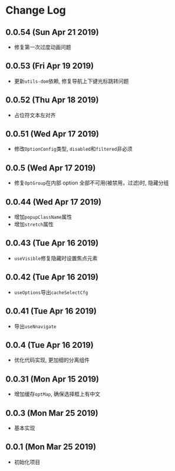 # Change Log

## 0.0.54 (Sun Apr 21 2019)

-   修复第一次过度动画问题

## 0.0.53 (Fri Apr 19 2019)

-   更新`utils-dom`依赖, 修复导航上下键光标跳转问题

## 0.0.52 (Thu Apr 18 2019)

-   占位符文本左对齐

## 0.0.51 (Wed Apr 17 2019)

-   修改`OptionConfig`类型, `disabled`和`filtered`非必须

## 0.0.5 (Wed Apr 17 2019)

-   修复`OptGroup`在内部 option 全部不可用(被禁用，过滤)时, 隐藏分组

## 0.0.44 (Wed Apr 17 2019)

-   增加`popupClassName`属性
-   增加`stretch`属性

## 0.0.43 (Tue Apr 16 2019)

-   `useVisible`修复隐藏时设置焦点元素

## 0.0.42 (Tue Apr 16 2019)

-   `useOptions`导出`cacheSelectCfg`

## 0.0.41 (Tue Apr 16 2019)

-   导出`useNnavigate`

## 0.0.4 (Tue Apr 16 2019)

-   优化代码实现, 更加细的分离组件

## 0.0.31 (Mon Apr 15 2019)

-   增加缓存`optMap`, 确保选择框上有中文

## 0.0.3 (Mon Mar 25 2019)

-   基本实现

## 0.0.1 (Mon Mar 25 2019)

-   初始化项目
